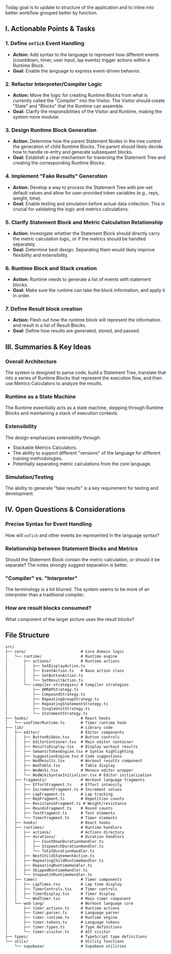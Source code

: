 Today goal is to update to structure of the application and to inline into better workflow grouped better by function.

## I. Actionable Points & Tasks

### 1. Define `onTick` Event Handling

- **Action:** Add syntax to the language to represent how different events (countdown, timer, user input, lap events) trigger actions within a Runtime Block.
- **Goal:** Enable the language to express event-driven behavior.

### 2. Refactor Interpreter/Compiler Logic

- **Action:** Move the logic for creating Runtime Blocks from what is currently called the "Compiler" into the Visitor. The Visitor should create "State" and "Blocks" that the Runtime can assemble.
- **Goal:** Clarify the responsibilities of the Visitor and Runtime, making the system more modular.

### 3. Design Runtime Block Generation

- **Action:** Determine how the parent Statement Nodes in the tree control the generation of child Runtime Blocks. The parent should likely decide how to handle re-entry and generate subsequent blocks.
- **Goal:** Establish a clear mechanism for traversing the Statement Tree and creating the corresponding Runtime Blocks.

### 4. Implement "Fake Results" Generation

- **Action:** Develop a way to process the Statement Tree with pre-set default values and allow for user-provided token variables (e.g., reps, weight, time).
- **Goal:** Enable testing and simulation before actual data collection. This is crucial for validating the logic and metrics calculations.

### 5. Clarify Statement Block and Metric Calculation Relationship

- **Action:** Investigate whether the Statement Block should directly carry the metric calculation logic, or if the metrics should be handled separately.
- **Goal:** Determine best design. Separating them would likely improve flexibility and extensibility.

### 6. Runtime Block and Stack creation

- **Action:** Runtime needs to generate a list of events with statement blocks.
- **Goal:** Make sure the runtime can take the block information, and apply it in order.

### 7. Define Result block creation

- **Action:** Flesh out how the runtime block will represent the information and result in a list of Result Blocks.
- **Goal:** Define how results are generated, stored, and passed.

## III. Summaries & Key Ideas

### Overall Architecture

The system is designed to parse code, build a Statement Tree, translate that into a series of Runtime Blocks that represent the execution flow, and then use Metrics Calculators to analyze the results.

### Runtime as a State Machine

The Runtime essentially acts as a state machine, stepping through Runtime Blocks and maintaining a stack of execution contexts.

### Extensibility

The design emphasizes extensibility through:

- Stackable Metrics Calculators.
- The ability to support different "versions" of the language for different training methodologies.
- Potentially separating metric calculations from the core language.

### Simulation/Testing

The ability to generate "fake results" is a key requirement for testing and development.

## IV. Open Questions & Considerations

### Precise Syntax for Event Handling

How will `onTick` and other events be represented in the language syntax?

### Relationship between Statement Blocks and Metrics

Should the Statement Block contain the metric calculation, or should it be separate? The notes strongly suggest separation is better.

### "Compiler" vs. "Interpreter"

The terminology is a bit blurred. The system seems to be more of an interpreter than a traditional compiler.

### How are result blocks consumed?

What component of the larger picture uses the result blocks?

## File Structure

```markdown
src/
├── core/                        # Core domain logic
│   └── runtime/                 # Runtime engine
│       ├── actions/             # Runtime actions
│       │   ├── SetDisplayAction.ts
│       │   ├── EventAction.ts   # Base action class
│       │   ├── SetButtonAction.ts
│       │   └── SetResultAction.ts
│       └── compiler-strategies/ # Compiler strategies
│           ├── AMRAPStrategy.ts
│           ├── CompoundStrategy.ts
│           ├── RepeatingGroupStrategy.ts
│           ├── RepeatingStatementStrategy.ts
│           ├── SingleUnitStrategy.ts
│           └── StatementStrategy.ts
├── hooks/                       # React hooks
│   └── useTimerRuntime.ts       # Timer runtime hook
├── lib/                         # Library code
│   ├── editor/                  # Editor components
│   │   ├── ButtonRibbon.tsx     # Button controls
│   │   ├── EditorContainer.tsx  # Main editor container
│   │   ├── ResultsDisplay.tsx   # Display workout results
│   │   ├── SemantcTokenEngine.tsx # Syntax highlighting
│   │   ├── SuggestionEngine.tsx # Code suggestions
│   │   ├── WodResults.tsx       # Workout results component
│   │   ├── WodTable.tsx         # Table display
│   │   ├── WodWiki.tsx          # Monaco editor wrapper
│   │   └── WodWikiSyntaxInitializer.tsx # Editor initialization
│   ├── fragments/               # Workout language fragments
│   │   ├── EffortFragment.ts    # Effort intensity
│   │   ├── IncrementFragment.ts # Increment values
│   │   ├── LapFragment.ts       # Lap tracking
│   │   ├── RepFragment.ts       # Repetition counts
│   │   ├── ResistanceFragment.ts # Weight/resistance
│   │   ├── RoundsFragment.ts    # Round counts
│   │   ├── TextFragment.ts      # Text elements
│   │   └── TimerFragment.ts     # Timer elements
│   ├── hooks/                   # React hooks
│   ├── runtimes/                # Runtime handlers
│   │   ├── actions/             # Actions directory
│   │   ├── durations/           # Duration handlers
│   │   │   ├── CountDownDurationHandler.ts
│   │   │   ├── StopwatchDurationHandler.ts
│   │   │   └── TotalDurationHandler.ts
│   │   ├── NextChildStatementAction.ts
│   │   ├── RepeatingChildRuntimeHandler.ts
│   │   ├── RepeatingRuntimeHandler.ts
│   │   ├── SkippedRuntimeHandler.ts
│   │   └── StopwatchRuntimeHandler.ts
│   ├── timer/                   # Timer components
│   │   ├── LapTimes.tsx         # Lap time display
│   │   ├── TimerControls.tsx    # Timer controls
│   │   ├── TimerDisplay.tsx     # Timer display
│   │   └── WodTimer.tsx         # Main timer component
│   └── wod-lang/                # Workout language core
│       ├── timer.actions.ts     # Runtime actions
│       ├── timer.parser.ts      # Language parser
│       ├── timer.runtime.ts     # Runtime engine
│       ├── timer.tokens.ts      # Language tokens
│       ├── timer.types.ts       # Type definitions
│       └── timer.visitor.ts     # AST visitor
├── types/                       # TypeScript type definitions
└── utils/                       # Utility functions
    └── supabase/                # Supabase utilities
